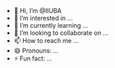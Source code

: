- 👋 Hi, I’m @IIUBA
- 👀 I’m interested in ...
- 🌱 I’m currently learning ...
- 💞️ I’m looking to collaborate on ...
- 📫 How to reach me ...
- 😄 Pronouns: ...
- ⚡ Fun fact: ...

<!---
IIUBA/IIUBA is a ✨ special ✨ repository because its `README.md` (this file) appears on your GitHub profile.
You can click the Preview link to take a look at your changes.
--->
